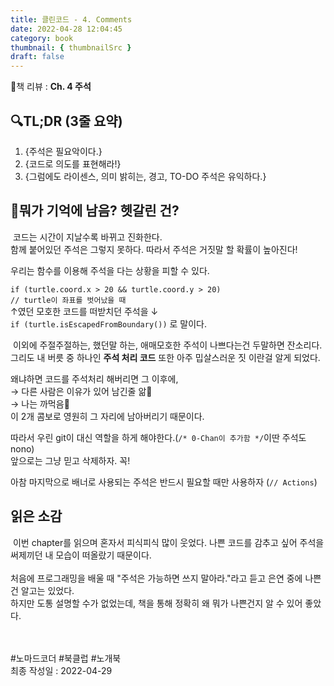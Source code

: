 ```yaml
---
title: 클린코드 - 4. Comments
date: 2022-04-28 12:04:45
category: book
thumbnail: { thumbnailSrc }
draft: false
---
```


📙책 리뷰 : **Ch. 4 주석**<br>

## 🔍TL;DR (3줄 요약)

1. {주석은 필요악이다.}
2. {코드로 의도를 표현해라!}
3. {그럼에도 라이센스, 의미 밝히는, 경고, TO-DO 주석은 유익하다.}

## 🤔뭐가 기억에 남음? 헷갈린 건?

&nbsp;코드는 시간이 지날수록 바뀌고 진화한다.  
함께 붙어있던 주석은 그렇지 못하다. 따라서 주석은 거짓말 할 확률이 높아진다!

우리는 함수를 이용해 주석을 다는 상황을 피할 수 있다.

`if (turtle.coord.x > 20 && turtle.coord.y > 20)`<br>
`// turtle이 좌표를 벗어났을 때`<br>
↑였던 모호한 코드를 떠받치던 주석을 ↓<br>
`if (turtle.isEscapedFromBoundary())` 로 말이다.

&nbsp;이외에 주절주절하는, 했던말 하는, 애매모호한 주석이 나쁘다는건 두말하면 잔소리다.  
그리도 내 버릇 중 하나인 **주석 처리 코드** 또한 아주 밉살스러운 짓 이란걸 알게 되었다.

왜냐하면 코드를 주석처리 해버리면 그 이후에,  
→ 다른 사람은 이유가 있어 남긴줄 앎🤷<br>
→ 나는 까먹음🐔  
이 2개 콤보로 영원히 그 자리에 남아버리기 때문이다.

따라서 우린 git이 대신 역할을 하게 해야한다.(`/* 0-Chan이 추가함 */`이딴 주석도 nono)  
앞으로는 그냥 믿고 삭제하자. 꼭!

아참 마지막으로 배너로 사용되는 주석은 반드시 필요할 때만 사용하자 (`// Actions`)

## 읽은 소감

&nbsp;이번 chapter를 읽으며 혼자서 피식피식 많이 웃었다. 나쁜 코드를 감추고 싶어 주석을 써제끼던 내 모습이 떠올랐기 때문이다.  
<br>
처음에 프로그래밍을 배울 때 "주석은 가능하면 쓰지 말아라."라고 듣고 은연 중에 나쁜건 알고는 있었다.  
하지만 도통 설명할 수가 없었는데, 책을 통해 정확히 왜 뭐가 나쁜건지 알 수 있어 좋았다.

<br><br> #노마드코더 #북클럽 #노개북<br>
최종 작성일 : 2022-04-29
